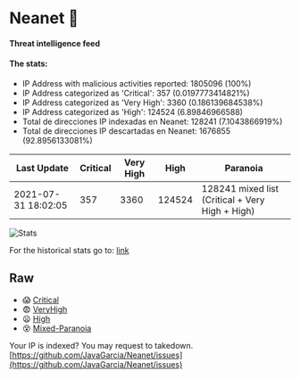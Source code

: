 # Neanet :hocho:
#### Threat intelligence feed
#### The stats:

- IP Address with malicious activities reported: 1805096 (100%)
- IP Address categorized as 'Critical':  357 (0.0197773414821%)
- IP Address categorized as 'Very High':  3360 (0.186139684538%)
- IP Address categorized as 'High':  124524 (6.89846966588)
- Total de direcciones IP indexadas en Neanet:  128241 (7.1043866919%)
- Total de direcciones IP descartadas en Neanet:  1676855 (92.8956133081%)

| Last Update | Critical | Very High | High | Paranoia |
| --- | --- | --- | --- | --- |
| 2021-07-31 18:02:05 | 357 | 3360 | 124524 | 128241 mixed list (Critical + Very High + High)|

![Stats](https://docs.google.com/spreadsheets/d/e/2PACX-1vSnaNMIXVabIpDJjufMlzH7poXnshF3mgd8Is1g9ytUEzVsP5my4Trn8f-xkoLLQ38xpL3HtmUexLo6/pubchart?oid=501124687&format=image)

For the historical stats go to: [link](/stats.csv)
## Raw
- :scream: [Critical](https://raw.githubusercontent.com/JavaGarcia/Neanet/master/blacklists/neanet_critical.txt)
- :fearful: [VeryHigh](https://raw.githubusercontent.com/JavaGarcia/Neanet/master/blacklists/neanet_veryHigh.txtt)
- :frowning: [High](https://raw.githubusercontent.com/JavaGarcia/Neanet/master/blacklists/neanet_high.txt)
- :dizzy_face: [Mixed-Paranoia](https://raw.githubusercontent.com/JavaGarcia/Neanet/master/blacklists/neanet_all.txt)


Your IP is indexed? You may request to takedown. [https://github.com/JavaGarcia/Neanet/issues](https://github.com/JavaGarcia/Neanet/issues)


















































































































































































































































































































































































































































































































































































































































































































































































































































































































































































































































































































































































































































































































































































































































































































































































































































































































































































































































































































































































































































































































































































































































































































































































































































































































































































































































































































































































































































































































































































































































































































































































































































































































































































































































































































































































































































































































































































































































































































































































































































































































































































































































































































































































































































































































































































































































































































































































































































































































































































































































































































































































































































































































































































































































































































































































































































































































































































































































































































































































































































































































































































































































































































































































































































































































































































































































































































































































































































































































































































































































































































































































































































































































































































































































































































































































































































































































































































































































































































































































































































































































